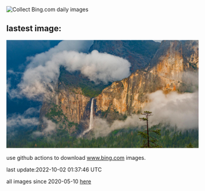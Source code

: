 ![Collect Bing.com daily images](https://github.com/counter2015/bing-daily-images/workflows/Collect%20Bing.com%20daily%20images/badge.svg)
## lastest image:
![](images/BridalVeilFalls.jpg)

use github actions to download www.bing.com images.

last update:2022-10-02 01:37:46 UTC

all images since 2020-05-10 [here](https://github.com/counter2015/bing-daily-images/tree/master/images) 
